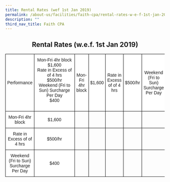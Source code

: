 ```yaml
---
title: Rental Rates (wef 1st Jan 2019)
permalink: /about-us/facilities/faith-cpa/rental-rates-w-e-f-1st-jan-2019/
description: ""
third_nav_title: Faith CPA
---
```

## <center> Rental Rates (w.e.f. 1st Jan 2019) </center>

<style type="text/css">
.tg  {border-collapse:collapse;border-spacing:0;}
.tg td{border-color:black;border-style:solid;border-width:1px;font-family:Arial, sans-serif;font-size:14px;
  overflow:hidden;padding:10px 5px;word-break:normal;}
.tg th{border-color:black;border-style:solid;border-width:1px;font-family:Arial, sans-serif;font-size:14px;
  font-weight:normal;overflow:hidden;padding:10px 5px;word-break:normal;}
.tg .tg-f4yw{background-color:#FFF;text-align:center;vertical-align:middle}
.tg .tg-0lax{text-align:left;vertical-align:top}
</style>
<table class="tg">
<thead>
  <tr>
    <th class="tg-f4yw">Performance</th>
    <th class="tg-f4yw">Mon-Fri 4hr block<br>$1,600<br>Rate in Excess of of 4 hrs<br>$500/hr<br>Weekend (Fri to Sun) Surcharge Per Day<br>$400<br>&nbsp;&nbsp;&nbsp;&nbsp;&nbsp;&nbsp;&nbsp;&nbsp;&nbsp;&nbsp;&nbsp;&nbsp;&nbsp;&nbsp;&nbsp;&nbsp;&nbsp;&nbsp;&nbsp;&nbsp;&nbsp;&nbsp;&nbsp;&nbsp;&nbsp;&nbsp;&nbsp;&nbsp;&nbsp;&nbsp;</th>
    <th class="tg-f4yw">Mon-Fri 4hr block</th>
    <th class="tg-f4yw">$1,600</th>
    <th class="tg-f4yw">Rate in Excess of of 4 hrs</th>
    <th class="tg-f4yw">$500/hr</th>
    <th class="tg-f4yw">Weekend (Fri to Sun) Surcharge Per Day</th>
    <th class="tg-f4yw">$400</th>
  </tr>
</thead>
<tbody>
  <tr>
    <td class="tg-f4yw">Mon-Fri 4hr block</td>
    <td class="tg-f4yw">$1,600</td>
    <td class="tg-0lax"></td>
    <td class="tg-0lax"></td>
    <td class="tg-0lax"></td>
    <td class="tg-0lax"></td>
    <td class="tg-0lax"></td>
    <td class="tg-0lax"></td>
  </tr>
  <tr>
    <td class="tg-f4yw">Rate in Excess of of 4 hrs</td>
    <td class="tg-f4yw">$500/hr</td>
    <td class="tg-0lax"></td>
    <td class="tg-0lax"></td>
    <td class="tg-0lax"></td>
    <td class="tg-0lax"></td>
    <td class="tg-0lax"></td>
    <td class="tg-0lax"></td>
  </tr>
  <tr>
    <td class="tg-f4yw">Weekend (Fri to Sun) Surcharge Per Day</td>
    <td class="tg-f4yw">$400</td>
    <td class="tg-0lax"></td>
    <td class="tg-0lax"></td>
    <td class="tg-0lax"></td>
    <td class="tg-0lax"></td>
    <td class="tg-0lax"></td>
    <td class="tg-0lax"></td>
  </tr>
</tbody>
</table>